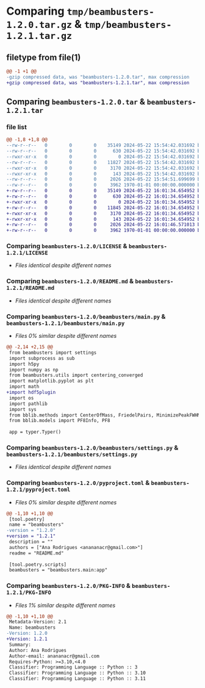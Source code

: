 # Comparing `tmp/beambusters-1.2.0.tar.gz` & `tmp/beambusters-1.2.1.tar.gz`

## filetype from file(1)

```diff
@@ -1 +1 @@
-gzip compressed data, was "beambusters-1.2.0.tar", max compression
+gzip compressed data, was "beambusters-1.2.1.tar", max compression
```

## Comparing `beambusters-1.2.0.tar` & `beambusters-1.2.1.tar`

### file list

```diff
@@ -1,8 +1,8 @@
--rw-r--r--   0        0        0    35149 2024-05-22 15:54:42.031692 beambusters-1.2.0/LICENSE
--rw-r--r--   0        0        0      630 2024-05-22 15:54:42.031692 beambusters-1.2.0/README.md
--rwxr-xr-x   0        0        0        0 2024-05-22 15:54:42.031692 beambusters-1.2.0/beambusters/__init__.py
--rw-r--r--   0        0        0    11827 2024-05-22 15:54:42.031692 beambusters-1.2.0/beambusters/main.py
--rwxr-xr-x   0        0        0     3170 2024-05-22 15:54:42.031692 beambusters-1.2.0/beambusters/settings.py
--rwxr-xr-x   0        0        0      143 2024-05-22 15:54:42.031692 beambusters-1.2.0/beambusters/utils.py
--rw-r--r--   0        0        0     2026 2024-05-22 15:54:51.699699 beambusters-1.2.0/pyproject.toml
--rw-r--r--   0        0        0     3962 1970-01-01 00:00:00.000000 beambusters-1.2.0/PKG-INFO
+-rw-r--r--   0        0        0    35149 2024-05-22 16:01:34.654952 beambusters-1.2.1/LICENSE
+-rw-r--r--   0        0        0      630 2024-05-22 16:01:34.654952 beambusters-1.2.1/README.md
+-rwxr-xr-x   0        0        0        0 2024-05-22 16:01:34.654952 beambusters-1.2.1/beambusters/__init__.py
+-rw-r--r--   0        0        0    11845 2024-05-22 16:01:34.654952 beambusters-1.2.1/beambusters/main.py
+-rwxr-xr-x   0        0        0     3170 2024-05-22 16:01:34.654952 beambusters-1.2.1/beambusters/settings.py
+-rwxr-xr-x   0        0        0      143 2024-05-22 16:01:34.654952 beambusters-1.2.1/beambusters/utils.py
+-rw-r--r--   0        0        0     2026 2024-05-22 16:01:46.571013 beambusters-1.2.1/pyproject.toml
+-rw-r--r--   0        0        0     3962 1970-01-01 00:00:00.000000 beambusters-1.2.1/PKG-INFO
```

### Comparing `beambusters-1.2.0/LICENSE` & `beambusters-1.2.1/LICENSE`

 * *Files identical despite different names*

### Comparing `beambusters-1.2.0/README.md` & `beambusters-1.2.1/README.md`

 * *Files identical despite different names*

### Comparing `beambusters-1.2.0/beambusters/main.py` & `beambusters-1.2.1/beambusters/main.py`

 * *Files 0% similar despite different names*

```diff
@@ -2,14 +2,15 @@
 from beambusters import settings
 import subprocess as sub
 import h5py
 import numpy as np
 from beambusters.utils import centering_converged
 import matplotlib.pyplot as plt
 import math
+import hdf5plugin
 import os
 import pathlib
 import sys
 from bblib.methods import CenterOfMass, FriedelPairs, MinimizePeakFWHM, CircleDetection
 from bblib.models import PF8Info, PF8
 
 app = typer.Typer()
```

### Comparing `beambusters-1.2.0/beambusters/settings.py` & `beambusters-1.2.1/beambusters/settings.py`

 * *Files identical despite different names*

### Comparing `beambusters-1.2.0/pyproject.toml` & `beambusters-1.2.1/pyproject.toml`

 * *Files 0% similar despite different names*

```diff
@@ -1,10 +1,10 @@
 [tool.poetry]
 name = "beambusters"
-version = "1.2.0"
+version = "1.2.1"
 description = ""
 authors = ["Ana Rodrigues <anananacr@gmail.com>"]
 readme = "README.md"
 
 [tool.poetry.scripts]
 beambusters = "beambusters.main:app"
```

### Comparing `beambusters-1.2.0/PKG-INFO` & `beambusters-1.2.1/PKG-INFO`

 * *Files 1% similar despite different names*

```diff
@@ -1,10 +1,10 @@
 Metadata-Version: 2.1
 Name: beambusters
-Version: 1.2.0
+Version: 1.2.1
 Summary: 
 Author: Ana Rodrigues
 Author-email: anananacr@gmail.com
 Requires-Python: >=3.10,<4.0
 Classifier: Programming Language :: Python :: 3
 Classifier: Programming Language :: Python :: 3.10
 Classifier: Programming Language :: Python :: 3.11
```

